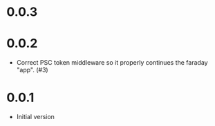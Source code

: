 0.0.3
=====

0.0.2
=====

- Correct PSC token middleware so it properly continues the
  faraday "app". (#3)

0.0.1
=====

- Initial version
